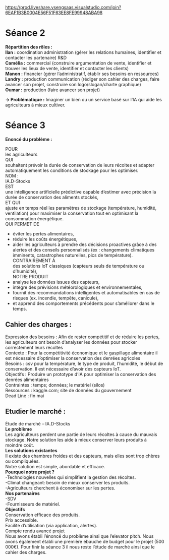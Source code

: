 https://prod.liveshare.vsengsaas.visualstudio.com/join?6EAF1B3B0004E56F51F63EE8FE99948ABA98

# Séance 2
**Répartition des rôles :**  
**Ilan :** coordination administration (gérer les relations humaines, identifier et contacter les partenaire) R&D  
**Camélia :** commercial (construire argumentation de vente, identifier et trouver les lieux de vente, identifier et contacter les clients)  
**Manon :** financier (gérer l’administratif, établir ses besoins en ressources)  
**Landry :** production communication (rédiger son cahier des charges, faire avancer son projet, construire son logo/slogan/charte graphique)  
**Oumar :** production (faire avancer son projet)  
  
**→ Problématique :** Imaginer un bien ou un service basé sur l’IA qui aide les agriculteurs à mieux cultiver.  
  
# Séance 3
**Enoncé du problème :**  
  
POUR  
les agriculteurs  
QUI  
souhaitent prévoir la durée de conservation de leurs récoltes et adapter automatiquement les conditions de stockage pour les optimiser.  
NOM :  
IA.D-Stocks  
EST  
une intelligence artificielle prédictive capable d’estimer avec précision la durée de conservation des aliments stockés,  
ET QUI  
ajuste en temps réel les paramètres de stockage (température, humidité, ventilation) pour maximiser la conservation tout en optimisant la consommation énergétique.  
QUI PERMET DE  
- éviter les pertes alimentaires,  
- réduire les coûts énergétiques,  
- aider les agriculteurs à prendre des décisions proactives grâce à des alertes et des conseils personnalisés (ex : changements climatiques imminents, catastrophes naturelles, pics de température).  
CONTRAIREMENT À  
des solutions IoT classiques (capteurs seuls de température ou d’humidité),  
NOTRE PRODUIT  
- analyse les données issues des capteurs,  
- intègre des prévisions météorologiques et environnementales,  
- fournit des recommandations intelligentes et automatisables en cas de risques (ex. incendie, tempête, canicule),  
- et apprend des comportements précédents pour s’améliorer dans le temps.  

## Cahier des charges : 
Expression des besoins : Afin de rester compétitif et de réduire les pertes, les agriculteurs ont besoin d’analyser les données pour stocker correctement leurs récoltes  
Contexte : Pour la compétitivité économique et le gaspillage alimentaire il est nécessaire d’optimiser la conservation des denrées agricoles  
Besoins : csv pour la température, le type de produit, l’humidité, le début de conservation. Il est nécessaire d’avoir des capteurs IoT.  
Objectifs : Produire un prototype d’IA pour optimiser la conservation des denrées alimentaires  
Contraintes : temps; données; le matériel (silos)  
Ressources : kaggle.com; site de données du gouvernement  
Dead Line : fin mai  

## Etudier le marché : 
Étude de marché – IA.D-Stocks  
**Le problème**  
Les agriculteurs perdent une partie de leurs récoltes à cause du mauvais stockage. Notre solution les aide à mieux conserver leurs produits à moindre coût.  
**Les solutions existantes**  
Il existe des chambres froides et des capteurs, mais elles sont trop chères ou compliquées.  
Notre solution est simple, abordable et efficace.  
**Pourquoi notre projet ?**  
-Technologies nouvelles qui simplifient la gestion des récoltes.  
-Climat changeant: besoin de mieux conserver les produits.  
-Agriculteurs cherchent à économiser sur les pertes.  
**Nos partenaires**  
-SDV  
-Fournisseurs de matériel.  
**Objectifs**  
Conservation efficace des produits.  
Prix accessible.  
Facilité d’utilisation (via application, alertes).  
Compte rendu avancé projet  
Nous avons établi l’énoncé du problème ainsi que l’elevator pitch. Nous avons également établi une première ébauche de budget pour le projet (500 000€). Pour finir la séance 3 il nous reste l’étude de marché ainsi que le cahier des charges.

